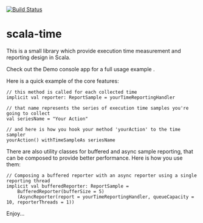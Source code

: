 [![Build Status](https://travis-ci.org/sha1n/scala-time.svg?branch=master)](https://travis-ci.org/sha1n/scala-time)

scala-time
==========
This is a small library which provide execution time measurement and reporting design in Scala.

Check out the Demo console app for a full usage example .

Here is a quick example of the core features:

    // this method is called for each collected time 
    implicit val reporter: ReportSample = yourTimeReportingHandler 
    
    // that name represents the series of execution time samples you're going to collect 
    val seriesName = "Your Action"
    
    // and here is how you hook your method 'yourAction' to the time sampler
    yourAction() withTimeSampleAs seriesName
  

There are also utility classes for buffered and async sample reporting, that can be composed to provide better performance. Here is how you use them:

    // Composing a buffered reporter with an async reporter using a single reporting thread
    implicit val bufferedReporter: ReportSample =
        BufferedReporter(bufferSize = 5)
        (AsyncReporter(report = yourTimeReportingHandler, queueCapacity = 10, reporterThreads = 1))

Enjoy...

